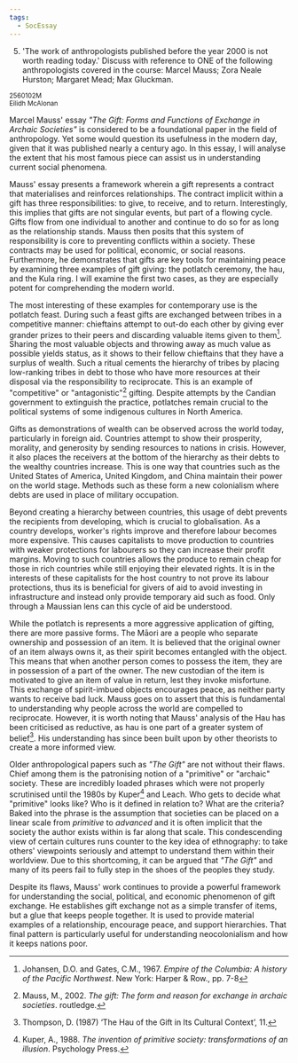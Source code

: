 ```yaml
---
tags:
  - SocEssay
---
```


5. 'The work of anthropologists published before the year 2000 is not worth reading today.' Discuss with reference to ONE of the following anthropologists covered in the course: Marcel Mauss; Zora Neale Hurston; Margaret Mead; Max Gluckman.  

<small>
	2560102M
	<br/>
	Eilidh McAlonan
</small>

Marcel Mauss' essay *"The Gift: Forms and Functions of Exchange in Archaic Societies"* is considered to be a foundational paper in the field of anthropology. Yet some would question its usefulness in the modern day, given that it was published nearly a century ago. In this essay, I will analyse the extent that his most famous piece can assist us in understanding current social phenomena.

Mauss' essay presents a framework wherein a gift represents a contract that materialises and reinforces relationships. The contract implicit within a gift has three responsibilities: to give, to receive, and to return. Interestingly, this implies that gifts are not singular events, but part of a flowing cycle. Gifts flow from one individual to another and continue to do so for as long as the relationship stands. Mauss then posits that this system of responsibility is core to preventing conflicts within a society. These contracts may be used for political, economic, or social reasons. Furthermore, he demonstrates that gifts are key tools for maintaining peace by examining three examples of gift giving: the potlatch ceremony, the hau, and the Kula ring. I will examine the first two cases, as they are especially potent for comprehending the modern world.

The most interesting of these examples for contemporary use is the potlatch feast. During such a feast gifts are exchanged between tribes in a competitive manner: chieftains attempt to out-do each other by giving ever grander prizes to their peers and discarding valuable items given to them[^Potlatch]. Sharing the most valuable objects and throwing away as much value as possible yields status, as it shows to their fellow chieftains that they have a surplus of wealth. Such a ritual cements the hierarchy of tribes by placing low-ranking tribes in debt to those who have more resources at their disposal via the responsibility to reciprocate. This is an example of "competitive" or "antagonistic"[^gift] gifting. Despite attempts by the Candian government to extinguish the practice, potlatches remain crucial to the political systems of some indigenous cultures in North America. 

Gifts as demonstrations of wealth can be observed across the world today, particularly in foreign aid. Countries attempt to show their prosperity, morality, and generosity by sending resources to nations in crisis. However, it also places the receivers at the bottom of the hierarchy as their debts to the wealthy countries increase. This is one way that countries such as the United States of America, United Kingdom, and China maintain their power on the world stage. Methods such as these form a new colonialism where debts are used in place of  military occupation.

Beyond creating a hierarchy between countries, this usage of debt prevents the recipients from developing, which is crucial to globalisation. As a country develops, worker's rights improve and therefore labour becomes more expensive. This causes capitalists to move production to countries with weaker protections for labourers so they can increase their profit margins. Moving to such countries allows the produce to remain cheap for those in rich countries while still enjoying their elevated rights. It is in the interests of these capitalists for the host country to not prove its labour protections, thus its is beneficial for givers of aid to avoid investing in infrastructure and instead only provide temporary aid such as food. Only through a Maussian lens can this cycle of aid be understood.

While the potlatch is represents a more aggressive application of gifting, there are more passive forms. The Māori are a people who separate ownership and possession of an item. It is believed that the original owner of an item always owns it, as their spirit becomes entangled with the object. This means that when another person comes to possess the item, they are in possession of a part of the owner. The new custodian of the item is motivated to give an item of value in return, lest they invoke misfortune. This exchange of spirit-imbued objects encourages peace, as neither party wants to receive bad luck. Mauss goes on to assert that this is fundamental to understanding why people across the world are compelled to reciprocate. However, it is worth noting that Mauss' analysis of the Hau has been criticised as reductive, as hau is one part of a greater system of belief[^hau]. His understanding has since been built upon by other theorists to create a more informed view.

Older anthropological papers such as *"The Gift"* are not without their flaws. Chief among them is the patronising notion of a "primitive" or "archaic" society. These are incredibly loaded phrases which were not properly scrutinised until the 1980s by Kuper[^Kuper] and Leach. Who gets to decide what "primitive" looks like? Who is it defined in relation to? What are the criteria? Baked into the phrase is the assumption that societies can be placed on a linear scale from *primitive* to *advanced* and it is often implicit that the society the author exists within is far along that scale. This condescending view of certain cultures runs counter to the key idea of ethnography: to take others' viewpoints seriously and attempt to understand them within their worldview. Due to this shortcoming, it can be argued that *"The Gift"* and many of its peers fail to fully step in the shoes of the peoples they study.

Despite its flaws, Mauss' work continues to provide a powerful framework for understanding the social, political, and economic phenomenon of gift exchange. He establishes gift exchange not as a simple transfer of items, but a glue that keeps people together. It is used to provide material examples of a relationship, encourage peace, and support hierarchies. That final pattern is particularly useful for understanding neocolonialism and how it keeps nations poor.

[^gift]: Mauss, M., 2002. _The gift: The form and reason for exchange in archaic societies_. routledge.

[^Potlatch]: Johansen, D.O. and Gates, C.M., 1967. _Empire of the Columbia: A history of the Pacific Northwest_. New York: Harper & Row., pp. 7-8

[^Kuper]: Kuper, A., 1988. _The invention of primitive society: transformations of an illusion_. Psychology Press.

[^hau]: Thompson, D. (1987) ‘The Hau of the Gift in Its Cultural Context’, 11.
